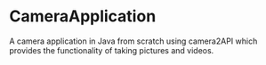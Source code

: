 # CameraApplication
A camera application in Java from scratch using camera2API which provides the functionality of taking pictures and videos. 
